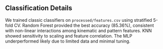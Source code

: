 ## Classification Details

We trained classic classifiers on `processed/features.csv` using stratified 5-fold CV. Random Forest provided the best accuracy (85.36%), consistent with non-linear interactions among kinematic and pattern features. KNN showed sensitivity to scaling and feature correlation. The MLP underperformed likely due to limited data and minimal tuning.
